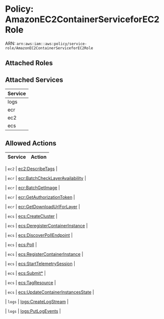 # Policy: AmazonEC2ContainerServiceforEC2Role

ARN: `arn:aws:iam::aws:policy/service-role/AmazonEC2ContainerServiceforEC2Role`

## Attached Roles

## Attached Services

| Service |
|---------|
| logs |
| ecr |
| ec2 |
| ecs |

## Allowed Actions

| Service | Action |
|:-------:|--------|

| `ec2` | [ec2:DescribeTags](../actions.md#ec2:describetags) |

| `ecr` | [ecr:BatchCheckLayerAvailability](../actions.md#ecr:batchchecklayeravailability) |

| `ecr` | [ecr:BatchGetImage](../actions.md#ecr:batchgetimage) |

| `ecr` | [ecr:GetAuthorizationToken](../actions.md#ecr:getauthorizationtoken) |

| `ecr` | [ecr:GetDownloadUrlForLayer](../actions.md#ecr:getdownloadurlforlayer) |

| `ecs` | [ecs:CreateCluster](../actions.md#ecs:createcluster) |

| `ecs` | [ecs:DeregisterContainerInstance](../actions.md#ecs:deregistercontainerinstance) |

| `ecs` | [ecs:DiscoverPollEndpoint](../actions.md#ecs:discoverpollendpoint) |

| `ecs` | [ecs:Poll](../actions.md#ecs:poll) |

| `ecs` | [ecs:RegisterContainerInstance](../actions.md#ecs:registercontainerinstance) |

| `ecs` | [ecs:StartTelemetrySession](../actions.md#ecs:starttelemetrysession) |

| `ecs` | [ecs:Submit*](../actions.md#ecs:submitall) |

| `ecs` | [ecs:TagResource](../actions.md#ecs:tagresource) |

| `ecs` | [ecs:UpdateContainerInstancesState](../actions.md#ecs:updatecontainerinstancesstate) |

| `logs` | [logs:CreateLogStream](../actions.md#logs:createlogstream) |

| `logs` | [logs:PutLogEvents](../actions.md#logs:putlogevents) |
